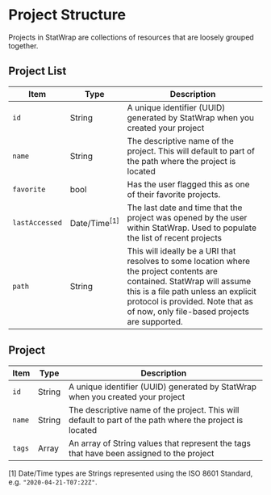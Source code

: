 # Project Structure

Projects in StatWrap are collections of resources that are loosely grouped together.

## Project List

| Item           | Type                    | Description                                                                                                                                                                                                                                        |
| -------------- | ----------------------- | -------------------------------------------------------------------------------------------------------------------------------------------------------------------------------------------------------------------------------------------------- |
| `id`           | String                  | A unique identifier (UUID) generated by StatWrap when you created your project                                                                                                                                                                     |
| `name`         | String                  | The descriptive name of the project. This will default to part of the path where the project is located                                                                                                                                            |
| `favorite`     | bool                    | Has the user flagged this as one of their favorite projects.                                                                                                                                                                                       |
| `lastAccessed` | Date/Time<sup>[1]</sup> | The last date and time that the project was opened by the user within StatWrap. Used to populate the list of recent projects                                                                                                                       |
| `path`         | String                  | This will ideally be a URI that resolves to some location where the project contents are contained. StatWrap will assume this is a file path unless an explicit protocol is provided. Note that as of now, only file-based projects are supported. |

## Project

| Item   | Type   | Description                                                                                             |
| ------ | ------ | ------------------------------------------------------------------------------------------------------- |
| `id`   | String | A unique identifier (UUID) generated by StatWrap when you created your project                          |
| `name` | String | The descriptive name of the project. This will default to part of the path where the project is located |
| `tags` | Array  | An array of String values that represent the tags that have been assigned to the project                |

[1] Date/Time types are Strings represented using the ISO 8601 Standard, e.g. `"2020-04-21-T07:22Z"`.
